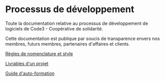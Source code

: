 Processus de développement
==========================

Toute la documentation relative au processus de développement de logiciels de
Code3 - Coopérative de solidarité.

Cette documentation est publique par soucis de transparence envers nos membres,
futurs membres, partenaires d'affaires et clients.

[Règles de nomenclature et style](nomenclature-et-style.md)

[Livrables d'un projet](projet.md)

[Guide d'auto-formation](guide-auto-formation.md)
